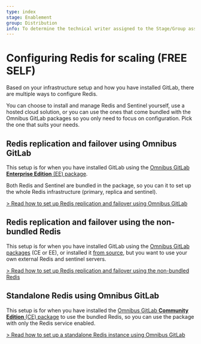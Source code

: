 ```yaml
---
type: index
stage: Enablement
group: Distribution
info: To determine the technical writer assigned to the Stage/Group associated with this page, see https://about.gitlab.com/handbook/engineering/ux/technical-writing/#assignments
---
```


# Configuring Redis for scaling **(FREE SELF)**

Based on your infrastructure setup and how you have installed GitLab, there are
multiple ways to configure Redis.

You can choose to install and manage Redis and Sentinel yourself, use a hosted
cloud solution, or you can use the ones that come bundled with the Omnibus GitLab
packages so you only need to focus on configuration. Pick the one that suits your needs.

## Redis replication and failover using Omnibus GitLab

This setup is for when you have installed GitLab using the
[Omnibus GitLab **Enterprise Edition** (EE) package](https://about.gitlab.com/install/?version=ee).

Both Redis and Sentinel are bundled in the package, so you can it to set up the whole
Redis infrastructure (primary, replica and sentinel).

[> Read how to set up Redis replication and failover using Omnibus GitLab](replication_and_failover.md)

## Redis replication and failover using the non-bundled Redis

This setup is for when you have installed GitLab using the
[Omnibus GitLab packages](https://about.gitlab.com/install/) (CE or EE),
or installed it [from source](../../install/installation.md), but you want to use
your own external Redis and sentinel servers.

[> Read how to set up Redis replication and failover using the non-bundled Redis](replication_and_failover_external.md)

## Standalone Redis using Omnibus GitLab

This setup is for when you have installed the
[Omnibus GitLab **Community Edition** (CE) package](https://about.gitlab.com/install/?version=ce)
to use the bundled Redis, so you can use the package with only the Redis service enabled.

[> Read how to set up a standalone Redis instance using Omnibus GitLab](standalone.md)
